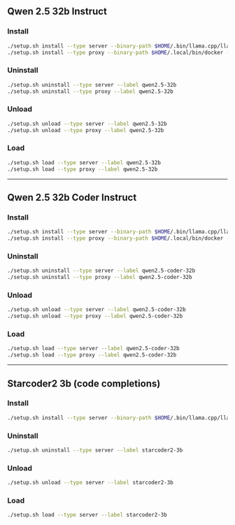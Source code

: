 ## Qwen 2.5 32b Instruct

### Install

```bash
./setup.sh install --type server --binary-path $HOME/.bin/llama.cpp/llama-server --label qwen2.5-32b --port 3456 --model-path $HOME/.cache/lm-studio/models/bartowski/Qwen2.5-32B-Instruct-GGUF/Qwen2.5-32B-Instruct-Q4_K_L.gguf --keep-model-in-memory true
./setup.sh install --type proxy --binary-path $HOME/.local/bin/docker --label qwen2.5-32b --port 5678 --upstream-port 3456
```

### Uninstall

```bash
./setup.sh uninstall --type server --label qwen2.5-32b
./setup.sh uninstall --type proxy --label qwen2.5-32b
```

### Unload

```bash
./setup.sh unload --type server --label qwen2.5-32b
./setup.sh unload --type proxy --label qwen2.5-32b
```

### Load

```bash
./setup.sh load --type server --label qwen2.5-32b
./setup.sh load --type proxy --label qwen2.5-32b
```

---

## Qwen 2.5 32b Coder Instruct

### Install

```bash
./setup.sh install --type server --binary-path $HOME/.bin/llama.cpp/llama-server --label qwen2.5-coder-32b --port 3457 --model-path $HOME/.cache/lm-studio/models/Qwen/Qwen2.5-Coder-32B-Instruct-GGUF/qwen2.5-coder-32b-instruct-q4_0.gguf  --keep-model-in-memory true
./setup.sh install --type proxy --binary-path $HOME/.local/bin/docker --label qwen2.5-coder-32b --port 5679 --upstream-port 3457
```

### Uninstall

```bash
./setup.sh uninstall --type server --label qwen2.5-coder-32b
./setup.sh uninstall --type proxy --label qwen2.5-coder-32b
```

### Unload

```bash
./setup.sh unload --type server --label qwen2.5-coder-32b
./setup.sh unload --type proxy --label qwen2.5-coder-32b
```

### Load

```bash
./setup.sh load --type server --label qwen2.5-coder-32b
./setup.sh load --type proxy --label qwen2.5-coder-32b
```

---

## Starcoder2 3b (code completions)

### Install

```bash
./setup.sh install --type server --binary-path $HOME/.bin/llama.cpp/llama-server --label starcoder2-3b --port 3458 --model-path $HOME/.cache/lm-studio/models/second-state/StarCoder2-3B-GGUF/starcoder2-3b-Q4_0.gguf --keep-model-in-memory true
```

### Uninstall

```bash
./setup.sh uninstall --type server --label starcoder2-3b
```

### Unload

```bash
./setup.sh unload --type server --label starcoder2-3b
```

### Load

```bash
./setup.sh load --type server --label starcoder2-3b
```


